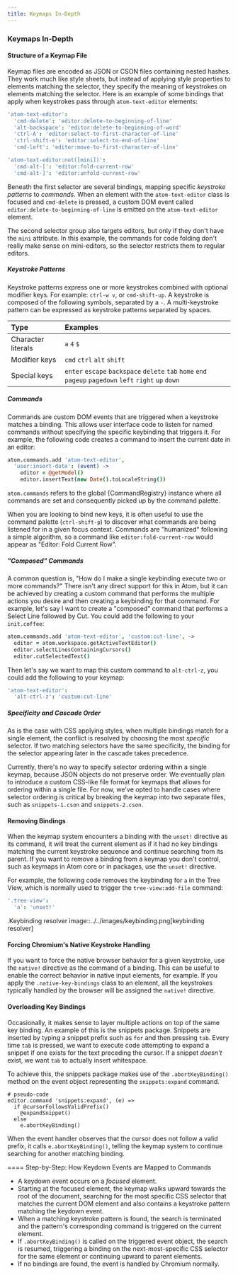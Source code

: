 ```yaml
---
title: Keymaps In-Depth
---
```

### Keymaps In-Depth

#### Structure of a Keymap File

Keymap files are encoded as JSON or CSON files containing nested hashes. They work much like style sheets, but instead of applying style properties to elements matching the selector, they specify the meaning of keystrokes on elements matching the selector. Here is an example of some bindings that apply when keystrokes pass through `atom-text-editor` elements:

```coffee
'atom-text-editor':
  'cmd-delete': 'editor:delete-to-beginning-of-line'
  'alt-backspace': 'editor:delete-to-beginning-of-word'
  'ctrl-A': 'editor:select-to-first-character-of-line'
  'ctrl-shift-e': 'editor:select-to-end-of-line'
  'cmd-left': 'editor:move-to-first-character-of-line'

'atom-text-editor:not([mini])':
  'cmd-alt-[': 'editor:fold-current-row'
  'cmd-alt-]': 'editor:unfold-current-row'
```

Beneath the first selector are several bindings, mapping specific *keystroke patterns* to *commands*. When an element with the `atom-text-editor` class is focused and `cmd-delete` is pressed, a custom DOM event called `editor:delete-to-beginning-of-line` is emitted on the `atom-text-editor` element.

The second selector group also targets editors, but only if they don't have the `mini` attribute. In this example, the commands for code folding don't really make sense on mini-editors, so the selector restricts them to regular editors.

##### Keystroke Patterns

Keystroke patterns express one or more keystrokes combined with optional modifier keys. For example: `ctrl-w v`, or `cmd-shift-up`. A keystroke is composed of the following symbols, separated by a `-`. A multi-keystroke pattern can be expressed as keystroke patterns separated by spaces.

| Type           | Examples     |
| :------------- | :------------- |
| Character literals | `a` `4` `$` |
| Modifier keys | `cmd` `ctrl` `alt` `shift` |
| Special keys | `enter` `escape` `backspace` `delete` `tab` `home` `end` `pageup` `pagedown` `left` `right` `up` `down` |

##### Commands

Commands are custom DOM events that are triggered when a keystroke matches a binding. This allows user interface code to listen for named commands without specifying the specific keybinding that triggers it. For example, the following code creates a command to insert the current date in an editor:

```coffee
atom.commands.add 'atom-text-editor',
  'user:insert-date': (event) ->
    editor = @getModel()
    editor.insertText(new Date().toLocaleString())
```

`atom.commands` refers to the global {CommandRegistry} instance where all commands are set and consequently picked up by the command palette.

When you are looking to bind new keys, it is often useful to use the command palette (`ctrl-shift-p`) to discover what commands are being listened for in a given focus context. Commands are "humanized" following a simple algorithm, so a command like `editor:fold-current-row` would appear as "Editor: Fold Current
Row".

##### "Composed" Commands

A common question is, "How do I make a single keybinding execute two or more commands?" There isn't any direct support for this in Atom, but it can be achieved by creating a custom command that performs the multiple actions you desire and then creating a keybinding for that command. For example, let's say I want to create a "composed" command that performs a Select Line followed by Cut. You could add the following to your `init.coffee`:

```coffee
atom.commands.add 'atom-text-editor', 'custom:cut-line', ->
  editor = atom.workspace.getActiveTextEditor()
  editor.selectLinesContainingCursors()
  editor.cutSelectedText()
```

Then let's say we want to map this custom command to `alt-ctrl-z`, you could add the following to your keymap:

```coffee
'atom-text-editor':
  'alt-ctrl-z': 'custom:cut-line'
```

##### Specificity and Cascade Order

As is the case with CSS applying styles, when multiple bindings match for a single element, the conflict is resolved by choosing the most *specific* selector. If two matching selectors have the same specificity, the binding for the selector appearing later in the cascade takes precedence.

Currently, there's no way to specify selector ordering within a single keymap, because JSON objects do not preserve order. We eventually plan to introduce a custom CSS-like file format for keymaps that allows for ordering within a single file. For now, we've opted to handle cases where selector ordering is critical by breaking the keymap into two separate files, such as `snippets-1.cson` and `snippets-2.cson`.

#### Removing Bindings

When the keymap system encounters a binding with the `unset!` directive as its command, it will treat the current element as if it had no key bindings matching the current keystroke sequence and continue searching from its parent. If you want to remove a binding from a keymap you don't control, such as keymaps in Atom core or in packages, use the `unset!` directive.

For example, the following code removes the keybinding for `a` in the Tree View, which is normally used to trigger the `tree-view:add-file` command:

```coffee
'.tree-view':
  'a': 'unset!'
```

.Keybinding resolver
image::../../images/keybinding.png[keybinding resolver]

#### Forcing Chromium's Native Keystroke Handling

If you want to force the native browser behavior for a given keystroke, use the `native!` directive as the command of a binding. This can be useful to enable the correct behavior in native input elements, for example. If you apply the `.native-key-bindings` class to an element, all the keystrokes typically handled by the browser will be assigned the `native!` directive.

#### Overloading Key Bindings

Occasionally, it makes sense to layer multiple actions on top of the same key binding. An example of this is the snippets package. Snippets are inserted by typing a snippet prefix such as `for` and then pressing `tab`. Every time `tab` is pressed, we want to execute code attempting to expand a snippet if one exists for the text preceding the cursor. If a snippet *doesn't* exist, we want `tab` to actually insert whitespace.

To achieve this, the snippets package makes use of the `.abortKeyBinding()` method on the event object representing the `snippets:expand` command.

```coffee-script
# pseudo-code
editor.command 'snippets:expand', (e) =>
  if @cursorFollowsValidPrefix()
    @expandSnippet()
  else
    e.abortKeyBinding()
```

When the event handler observes that the cursor does not follow a valid prefix, it calls `e.abortKeyBinding()`, telling the keymap system to continue searching for another matching binding.

==== Step-by-Step: How Keydown Events are Mapped to Commands

* A keydown event occurs on a *focused* element.
* Starting at the focused element, the keymap walks upward towards the root of
  the document, searching for the most specific CSS selector that matches the
  current DOM element and also contains a keystroke pattern matching the keydown
  event.
* When a matching keystroke pattern is found, the search is terminated and the
  pattern's corresponding command is triggered on the current element.
* If `.abortKeyBinding()` is called on the triggered event object, the search
  is resumed, triggering a binding on the next-most-specific CSS selector for
  the same element or continuing upward to parent elements.
* If no bindings are found, the event is handled by Chromium normally.
